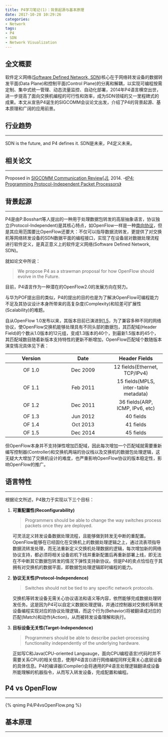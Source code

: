 ```yaml
---
title: P4学习笔记(1)：背景起源与基本原理
date: 2017-10-28 10:29:26
categories:
- Network
tags:
- P4
- SDN
- Network Visualization
---
```


## 全文概要
软件定义网络([Software Defined Network, SDN](https://en.wikipedia.org/wiki/Software-defined_networking))核心在于网络转发设备的数据转发平面(Data Plane)和控制平面(Control Plane)的分离和解耦，以实现可编程按需定制、集中式统一管理、动态流量监控、自动化部署，2014年P4语言横空出世，进一步提高了面向交换机编程的可行性和效率，成为SDN领域的又一里程碑式的成果。本文从宣告P4诞生的SIGCOMM会议论文出发，介绍了P4的背景起源、基本原理和广阔的应用前景。
<!--more-->

## 行业趋势
---
SDN is the future, and P4 defines it. 
SDN是未来，P4定义未来。


## 相关论文
---
Proposed in [SIGCOMM Communication Review[J]](https://www.sigcomm.org/publications/computer-communication-review), 2014.
-[《P4: Programming Protocol-Independent Packet Processors》](https://arxiv.org/pdf/1312.1719.pdf)

## 背景起源
---
P4是由P.Bosshart等人提出的一种用于处理数据包转发的高层抽象语言，协议独立(Protocol-Independent)是其核心特点，如OpenFlow一样是一种[南向协议](https://zhuanlan.zhihu.com/p/26743952)，但是其应用范围要比OpenFlow还要大：不仅可以指导数据流转发，更提供了对交换机等网络转发设备的SDN数据平面的编程接口，实现了在设备层对数据处理流程进行软件定义，是真正意义上的软件定义网络(Software Defined Network, SDN)。

就如论文中所说：

> We propose P4 as a strawman proposal for how OpenFlow should evolve in the Future.

目前，P4语言作为一种潜在的OpenFlow2.0的发展方向在努力。

与华为POF提出目的类似，P4的提出的目的也是为了解决OpenFlow可编程能力不足及其协议设计本身所带来的高复杂度(Complexity)和较差可扩展性(Scalability)的难题。

自从OpenFlow 1.0发布以来，其版本目前已演进到[1.5](https://www.opennetworking.org/wp-content/uploads/2014/10/openflow-switch-v1.5.1.pdf)，为了兼容多种不同的网络协议，使OpenFlow交换机能够处理具有不同头部的数据包，其匹配域(Header Field)的个数从1.0版本的12元组，变成1.3版本的40个，到最新1.5版本的45个，其匹配域数目随着新版本支持特性的更新不断增加，OpenFlow匹配域个数随版本演变情况具体见下表：

<style> 
  table th:nth-of-type(1) {
      width: 150px; 
  }
</style>

<style>
  table th:nth-of-type(2) {
      width: 150px;
}
</style>

| Version |   Date   |             Header Fields             |
| :----:  | :------: | :-----------------------------------: |
| OF 1.0  | Dec 2009 | 12 fields(Ethernet, TCP/IPv4)         |
| OF 1.1  | Feb 2011 | 15 fields(MPLS, inter-table metadata) |
| OF 1.2  | Dec 2011 | 36 fields(ARP, ICMP, IPv6, etc)       |
| OF 1.3  | Jun 2012 | 40 fields                             |
| OF 1.4  | Oct 2013 | 41 fields                             |
| OF 1.5  | Dec 2014 | 45 fields                             |

但OpenFlow本身并不支持弹性增加匹配域，因此每次增加一个匹配域就需要重新编写控制器(Controller)和交换机两端的协议栈以及交换机的数据包处理逻辑，这无疑大大增加了交换机设计的难度，也严重影响OpenFlow协议的版本稳定性，影响OpenFlow的推广。

## 语言特性 
---
根据论文所述，P4致力于实现以下三个目标：
1. **可重配置性(Reconfigurability)**
    
    > Programmers should be able to change the way switches process packets once they are deployed.

    可灵活定义转发设备数据处理流程，且能够做到转发无中断的重配置。OpenFlow能够在已经固化在交换机上的数据处理逻辑之上，通过流表项指导数据流转发处理，而无法重新定义交换机处理数据的逻辑，每次增加新的网络协议支持，都必须将相关设备宕机下线并重新配置后再重新部署上线，即无法在不中断其它数据包转发的情况下弹性支持新协议。但是P4的卖点恰恰在于其拥有对交换机的数据平面，即数据包处理逻辑即时编程的能力。

2. **协议无关性(Protocol-Independence)**

    > Switches should not be tied to any specific network protocols.

    交换机等转发设备无需关心协议语法和语义等内容，依然能够完成数据处理转发任务。这是因为P4可以自定义数据处理逻辑，并通过控制器对交换机等转发设备编程实现对应的协议处理逻辑，而这个行为(Behavior)将被翻译成对应的匹配(Match)和动作(Action)，从而被转发设备理解和执行。

3. **目标设备无关性(Target-Independence)**

    > Programmers should be able to describe packet-processing functionality independently of the underlying hardware.

    正如写C和Java(CPU-oriented Languauge，面向CPU编程语言)代码时并不需要关系CPU的相关信息，使用P4语言()进行网络编程同样无需关心底层设备的具体信息。P4的编译器(Compiler)会将通用的P4语言处理逻辑翻译成设备所能理解的机器指令，从而写入转发设备，完成配置和编程。

## P4 vs OpenFlow
---


{% qnimg P4/P4vsOpenFlow.png %}


## 基本原理
---

